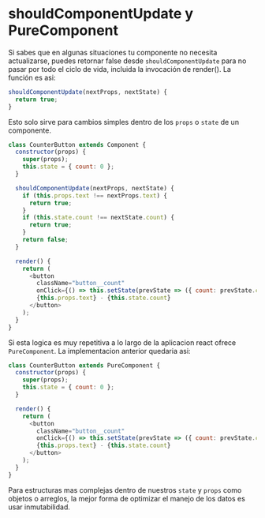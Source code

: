 # shouldComponentUpdate y PureComponent
Si sabes que en algunas situaciones tu componente no necesita actualizarse, puedes retornar false desde `shouldComponentUpdate` para no pasar por todo el ciclo de vida, incluida la invocación de render().
La función es asi:
```javascript
shouldComponentUpdate(nextProps, nextState) {
  return true;
}
```
Esto solo sirve para cambios simples dentro de los `props` o `state` de un componente.
```javascript
class CounterButton extends Component {
  constructor(props) {
    super(props);
    this.state = { count: 0 };
  }

  shouldComponentUpdate(nextProps, nextState) {
    if (this.props.text !== nextProps.text) {
      return true;
    }
    if (this.state.count !== nextState.count) {
      return true;
    }
    return false;
  }

  render() {
    return (
      <button
        className="button__count"
        onClick={() => this.setState(prevState => ({ count: prevState.count + 1 }))}>
        {this.props.text} - {this.state.count}
      </button>
    );
  }
}
```
Si esta logica es muy repetitiva a lo largo de la aplicacion react ofrece `PureComponent`. La implementacion anterior quedaria asi:
```javascript
class CounterButton extends PureComponent {
  constructor(props) {
    super(props);
    this.state = { count: 0 };
  }

  render() {
    return (
      <button
        className="button__count"
        onClick={() => this.setState(prevState => ({ count: prevState.count + 1 }))}>
        {this.props.text} - {this.state.count}
      </button>
    );
  }
}
```
Para estructuras mas complejas dentro de nuestros `state` y `props` como objetos o arreglos, la mejor forma de optimizar el manejo de los datos es usar inmutabilidad.